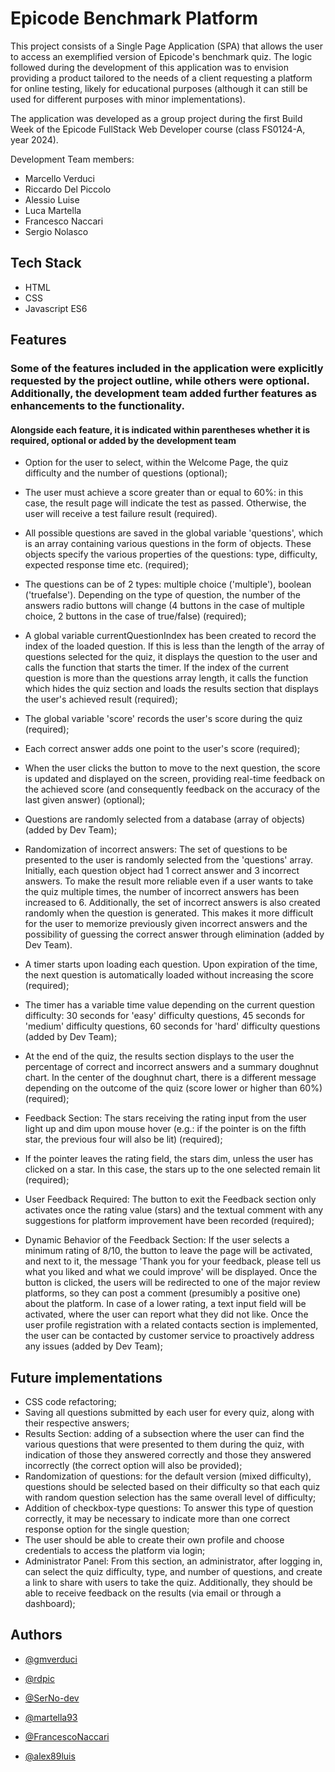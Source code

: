 # Epicode Benchmark Platform

This project consists of a Single Page Application (SPA) that allows the user to access an exemplified version of Epicode's benchmark quiz. The logic followed during the development of this application was to envision providing a product tailored to the needs of a client requesting a platform for online testing, likely for educational purposes (although it can still be used for different purposes with minor implementations).

The application was developed as a group project during the first Build Week of the Epicode FullStack Web Developer course (class FS0124-A, year 2024).

Development Team members:
- Marcello Verduci
- Riccardo Del Piccolo
- Alessio Luise
- Luca Martella
- Francesco Naccari
- Sergio Nolasco



## Tech Stack

- HTML
- CSS
- Javascript ES6



## Features
### Some of the features included in the application were explicitly requested by the project outline, while others were optional. Additionally, the development team added further features as enhancements to the functionality.
#### Alongside each feature, it is indicated within parentheses whether it is required, optional or added by the development team

- Option for the user to select, within the Welcome Page, the quiz difficulty and the number of questions (optional);

- The user must achieve a score greater than or equal to 60%: in this case, the result page will indicate the test as passed. Otherwise, the user will receive a test failure result (required).

- All possible questions are saved in the global variable 'questions', which is an array containing various questions in the form of objects. These objects specify the various properties of the questions: type, difficulty, expected response time etc. (required);

- The questions can be of 2 types: multiple choice ('multiple'), boolean ('truefalse'). Depending on the type of question, the number of the answers radio buttons will change (4 buttons in the case of multiple choice, 2 buttons in the case of true/false) (required);

- A global variable currentQuestionIndex has been created to record the index of the loaded question. If this is less than the length of the array of questions selected for the quiz, it displays the question to the user and calls the function that starts the timer. If the index of the current question is more than the questions array length, it calls the function which hides the quiz section and loads the results section that displays the user's achieved result (required);

- The global variable 'score' records the user's score during the quiz (required);

- Each correct answer adds one point to the user's score (required);

- When the user clicks the button to move to the next question, the score is updated and displayed on the screen, providing real-time feedback on the achieved score (and consequently feedback on the accuracy of the last given answer) (optional);

- Questions are randomly selected from a database (array of objects) (added by Dev Team);

- Randomization of incorrect answers: The set of questions to be presented to the user is randomly selected from the 'questions' array. Initially, each question object had 1 correct answer and 3 incorrect answers. To make the result more reliable even if a user wants to take the quiz multiple times, the number of incorrect answers has been increased to 6. Additionally, the set of incorrect answers is also created randomly when the question is generated. This makes it more difficult for the user to memorize previously given incorrect answers and the possibility of guessing the correct answer through elimination (added by Dev Team).

- A timer starts upon loading each question. Upon expiration of the time, the next question is automatically loaded without increasing the score (required);

- The timer has a variable time value depending on the current question difficulty: 30 seconds for 'easy' difficulty questions, 45 seconds for 'medium' difficulty questions, 60 seconds for 'hard' difficulty questions (added by Dev Team);

- At the end of the quiz, the results section displays to the user the percentage of correct and incorrect answers and a summary doughnut chart. In the center of the doughnut chart, there is a different message depending on the outcome of the quiz (score lower or higher than 60%) (required);

- Feedback Section: The stars receiving the rating input from the user light up and dim upon mouse hover (e.g.: if the pointer is on the fifth star, the previous four will also be lit) (required);

- If the pointer leaves the rating field, the stars dim, unless the user has clicked on a star. In this case, the stars up to the one selected remain lit (required);

- User Feedback Required: The button to exit the Feedback section only activates once the rating value (stars) and the textual comment with any suggestions for platform improvement have been recorded (required);

- Dynamic Behavior of the Feedback Section: If the user selects a minimum rating of 8/10, the button to leave the page will be activated, and next to it, the message 'Thank you for your feedback, please tell us what you liked and what we could improve' will be displayed. Once the button is clicked, the users will be redirected to one of the major review platforms, so they can post a comment (presumibly a positive one) about the platform. In case of a lower rating, a text input field will be activated, where the user can report what they did not like. Once the user profile registration with a related contacts section is implemented, the user can be contacted by customer service to proactively address any issues (added by Dev Team);



## Future implementations

- CSS code refactoring;
- Saving all questions submitted by each user for every quiz, along with their respective answers;
- Results Section: adding of a subsection where the user can find the various questions that were presented to them during the quiz, with indication of those they answered correctly and those they answered incorrectly (the correct option will also be provided);
- Randomization of questions: for the default version (mixed difficulty), questions should be selected based on their difficulty so that each quiz with random question selection has the same overall level of difficulty;
- Addition of checkbox-type questions: To answer this type of question correctly, it may be necessary to indicate more than one correct response option for the single question;
- The user should be able to create their own profile and choose credentials to access the platform via login;
- Administrator Panel: From this section, an administrator, after logging in, can select the quiz difficulty, type, and number of questions, and create a link to share with users to take the quiz. Additionally, they should be able to receive feedback on the results (via email or through a dashboard);



## Authors

- [@gmverduci](https://www.github.com/gmverduci)

- [@rdpic](https://www.github.com/rdpic)

- [@SerNo-dev](https://www.github.com/SerNo-dev)

- [@martella93](https://www.github.com/martella93)

- [@FrancescoNaccari](https://www.github.com/FrancescoNaccari)

- [@alex89luis](https://www.github.com/alex89luis)